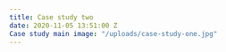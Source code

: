 ```yaml
---
title: Case study two
date: 2020-11-05 13:51:00 Z
Case study main image: "/uploads/case-study-one.jpg"
---
```


